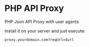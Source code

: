 # PHP API Proxy
PHP Json API Proxy with user agents

Install it on your server and just execute:

`proxy.yourdomain.com?reqUrl=$url`

